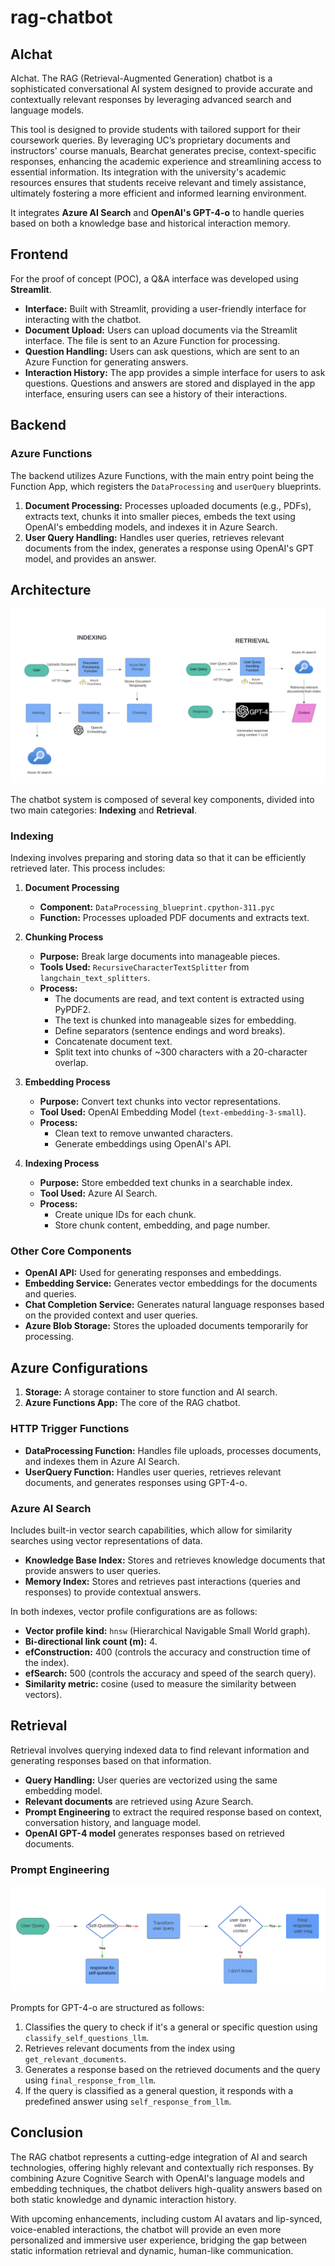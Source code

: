 # rag-chatbot

## AIchat

AIchat. The RAG (Retrieval-Augmented Generation) chatbot is a sophisticated conversational AI system designed to provide accurate and contextually relevant responses by leveraging advanced search and language models.

This tool is designed to provide students with tailored support for their coursework queries. By leveraging UC’s proprietary documents and instructors' course manuals, Bearchat generates precise, context-specific responses, enhancing the academic experience and streamlining access to essential information. Its integration with the university's academic resources ensures that students receive relevant and timely assistance, ultimately fostering a more efficient and informed learning environment.

It integrates **Azure AI Search** and **OpenAI's GPT-4-o** to handle queries based on both a knowledge base and historical interaction memory.

## Frontend

For the proof of concept (POC), a Q&A interface was developed using **Streamlit**.

- **Interface:** Built with Streamlit, providing a user-friendly interface for interacting with the chatbot.
- **Document Upload:** Users can upload documents via the Streamlit interface. The file is sent to an Azure Function for processing.
- **Question Handling:** Users can ask questions, which are sent to an Azure Function for generating answers.
- **Interaction History:** The app provides a simple interface for users to ask questions. Questions and answers are stored and displayed in the app interface, ensuring users can see a history of their interactions.

## Backend

### Azure Functions

The backend utilizes Azure Functions, with the main entry point being the Function App, which registers the `DataProcessing` and `userQuery` blueprints.

1. **Document Processing:** Processes uploaded documents (e.g., PDFs), extracts text, chunks it into smaller pieces, embeds the text using OpenAI's embedding models, and indexes it in Azure Search.
2. **User Query Handling:** Handles user queries, retrieves relevant documents from the index, generates a response using OpenAI's GPT model, and provides an answer.

## Architecture

![Architecture Diagram](https://raw.githubusercontent.com/ajayiitrlearner/uc-rag-chatbot/main/ajay_rag/chatbot-backend/architecture.png)

The chatbot system is composed of several key components, divided into two main categories: **Indexing** and **Retrieval**.

### Indexing

Indexing involves preparing and storing data so that it can be efficiently retrieved later. This process includes:

1. **Document Processing**
   - **Component:** `DataProcessing_blueprint.cpython-311.pyc`
   - **Function:** Processes uploaded PDF documents and extracts text.

2. **Chunking Process**
   - **Purpose:** Break large documents into manageable pieces.
   - **Tools Used:** `RecursiveCharacterTextSplitter` from `langchain_text_splitters`.
   - **Process:**
     - The documents are read, and text content is extracted using PyPDF2.
     - The text is chunked into manageable sizes for embedding.
     - Define separators (sentence endings and word breaks).
     - Concatenate document text.
     - Split text into chunks of ~300 characters with a 20-character overlap.

3. **Embedding Process**
   - **Purpose:** Convert text chunks into vector representations.
   - **Tool Used:** OpenAI Embedding Model (`text-embedding-3-small`).
   - **Process:**
     - Clean text to remove unwanted characters.
     - Generate embeddings using OpenAI's API.

4. **Indexing Process**
   - **Purpose:** Store embedded text chunks in a searchable index.
   - **Tool Used:** Azure AI Search.
   - **Process:**
     - Create unique IDs for each chunk.
     - Store chunk content, embedding, and page number.

### Other Core Components

- **OpenAI API:** Used for generating responses and embeddings.
- **Embedding Service:** Generates vector embeddings for the documents and queries.
- **Chat Completion Service:** Generates natural language responses based on the provided context and user queries.
- **Azure Blob Storage:** Stores the uploaded documents temporarily for processing.

## Azure Configurations

1. **Storage:** A storage container to store function and AI search.
2. **Azure Functions App:** The core of the RAG chatbot.

### HTTP Trigger Functions

- **DataProcessing Function:** Handles file uploads, processes documents, and indexes them in Azure AI Search.
- **UserQuery Function:** Handles user queries, retrieves relevant documents, and generates responses using GPT-4-o.

### Azure AI Search

Includes built-in vector search capabilities, which allow for similarity searches using vector representations of data.

- **Knowledge Base Index:** Stores and retrieves knowledge documents that provide answers to user queries.
- **Memory Index:** Stores and retrieves past interactions (queries and responses) to provide contextual answers.

In both indexes, vector profile configurations are as follows:

- **Vector profile kind:** `hnsw` (Hierarchical Navigable Small World graph).
- **Bi-directional link count (m):** 4.
- **efConstruction:** 400 (controls the accuracy and construction time of the index).
- **efSearch:** 500 (controls the accuracy and speed of the search query).
- **Similarity metric:** cosine (used to measure the similarity between vectors).

## Retrieval

Retrieval involves querying indexed data to find relevant information and generating responses based on that information.

- **Query Handling:** User queries are vectorized using the same embedding model.
- **Relevant documents** are retrieved using Azure Search.
- **Prompt Engineering** to extract the required response based on context, conversation history, and language model.
- **OpenAI GPT-4 model** generates responses based on retrieved documents.

### Prompt Engineering

![ Prompting](https://raw.githubusercontent.com/ajayiitrlearner/uc-rag-chatbot/main/ajay_rag/chatbot-backend/prompts.png)

Prompts for GPT-4-o are structured as follows:

1. Classifies the query to check if it's a general or specific question using `classify_self_questions_llm`.
2. Retrieves relevant documents from the index using `get_relevant_documents`.
3. Generates a response based on the retrieved documents and the query using `final_response_from_llm`.
4. If the query is classified as a general question, it responds with a predefined answer using `self_response_from_llm`.

## Conclusion

The RAG chatbot represents a cutting-edge integration of AI and search technologies, offering highly relevant and contextually rich responses. By combining Azure Cognitive Search with OpenAI's language models and embedding techniques, the chatbot delivers high-quality answers based on both static knowledge and dynamic interaction history.

With upcoming enhancements, including custom AI avatars and lip-synced, voice-enabled interactions, the chatbot will provide an even more personalized and immersive user experience, bridging the gap between static information retrieval and dynamic, human-like communication.
